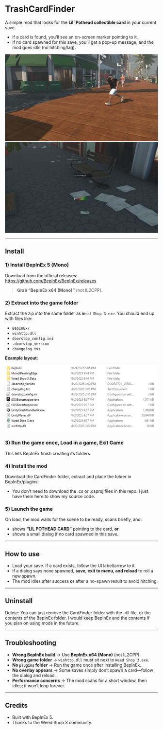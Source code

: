 # TrashCardFinder
A simple mod that looks for the **Lil’ Pothead collectible card** in your current save.

- If a card is found, you’ll see an on-screen marker pointing to it.
- If no card spawned for this save, you’ll get a pop-up message, and the mod goes idle (no hitching/lag).

![Example1](images/Example1.PNG)
![Example2](images/Example2.PNG)

---

## Install

### 1) Install BepInEx 5 (Mono)

Download from the official releases:  
<https://github.com/BepInEx/BepInEx/releases>

> **Grab “BepInEx x64 (Mono)”** (not IL2CPP).

### 2) Extract into the game folder

Extract the zip into the same folder as `Weed Shop 3.exe`. You should end up with files like:

- `BepInEx/`
- `winhttp.dll`
- `doorstop_config.ini`
- `.doorstop_version`
- `changelog.txt`

**Example layout:**

![Step 2: files next to the game EXE](images/Step222.PNG)

### 3) Run the game once, Load in a game, Exit Game

This lets BepInEx finish creating its folders.

### 4) Install the mod

Download the CardFinder folder, extract and place the folder in BepInEx/plugins:
- You don't need to download the .cs or .csproj files in this repo. I just have them here to show my source code.

### 5) Launch the game

On load, the mod waits for the scene to be ready, scans briefly, and:

- shows **“LIL POTHEAD CARD”** pointing to the card, **or**
- shows a small dialog if no card spawned in this save.

---

## How to use

- Load your save. If a card exists, follow the UI label/arrow to it.
- If a dialog says none spawned, **save, exit to menu, and reload** to roll a new spawn.
- The mod idles after success **or** after a no-spawn result to avoid hitching.

---

## Uninstall

Delete: You can just remove the CardFinder folder with the .dll file, or the contents of the BepInEx folder. I would keep BepInEx and the contents if you plan on using mods in the future.

---

## Troubleshooting

- **Wrong BepInEx build** → Use **BepInEx x64 (Mono)** (not IL2CPP).
- **Wrong game folder** → `winhttp.dll` must sit next to `Weed Shop 3.exe`.
- **No `plugins` folder** → Run the game once after installing BepInEx.
- **No overlay appears** → Some saves simply don’t spawn a card—follow the dialog and reload.
- **Performance concerns** → The mod scans for a short window, then idles; it won’t loop forever.

---

## Credits

- Built with BepInEx 5.
- Thanks to the Weed Shop 3 community.


